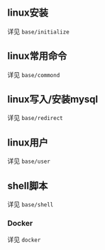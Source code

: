 ## linux安装

详见 `base/initialize`

## linux常用命令

详见 `base/commond`

## linux写入/安装mysql

详见 `base/redirect`

## linux用户

详见 `base/user`

## shell脚本

详见 `base/shell`

### Docker

详见 `docker`

